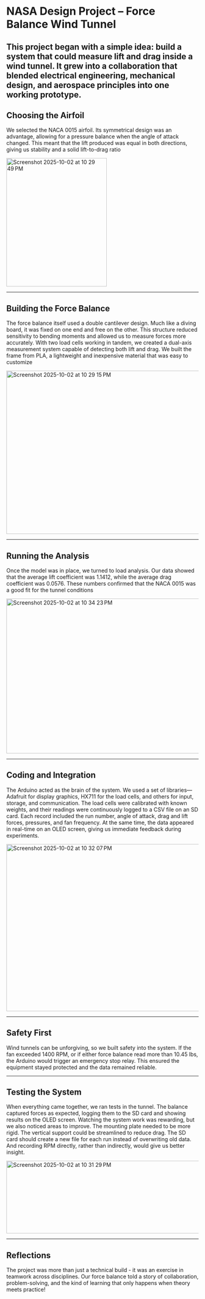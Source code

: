 # NASA Design Project – Force Balance Wind Tunnel  

This project began with a simple idea: build a system that could measure lift and drag inside a wind tunnel. It grew into a collaboration that blended electrical engineering, mechanical design, and aerospace principles into one working prototype.  
---

## Choosing the Airfoil  

We selected the NACA 0015 airfoil. Its symmetrical design was an advantage, allowing for a pressure balance when the angle of attack changed. This meant that the lift produced was equal in both directions, giving us stability and a solid lift-to-drag ratio 

<img width="263" height="336" alt="Screenshot 2025-10-02 at 10 29 49 PM" src="https://github.com/user-attachments/assets/9ed44491-9bf7-4965-8013-cd4c16a62c15" />

---

## Building the Force Balance  

The force balance itself used a double cantilever design. Much like a diving board, it was fixed on one end and free on the other. This structure reduced sensitivity to bending moments and allowed us to measure forces more accurately. With two load cells working in tandem, we created a dual-axis measurement system capable of detecting both lift and drag. We built the frame from PLA, a lightweight and inexpensive material that was easy to customize 

<img width="908" height="427" alt="Screenshot 2025-10-02 at 10 29 15 PM" src="https://github.com/user-attachments/assets/d2fa27fa-0f47-4da6-a444-39bae56e74bc" />

---

## Running the Analysis  

Once the model was in place, we turned to load analysis. Our data showed that the average lift coefficient was 1.1412, while the average drag coefficient was 0.0576. These numbers confirmed that the NACA 0015 was a good fit for the tunnel conditions  

<img width="564" height="405" alt="Screenshot 2025-10-02 at 10 34 23 PM" src="https://github.com/user-attachments/assets/ae5bdae2-a1ba-4de8-b590-ebb3e06a58bd" />


---

## Coding and Integration  

The Arduino acted as the brain of the system. We used a set of libraries—Adafruit for display graphics, HX711 for the load cells, and others for input, storage, and communication. The load cells were calibrated with known weights, and their readings were continuously logged to a CSV file on an SD card. Each record included the run number, angle of attack, drag and lift forces, pressures, and fan frequency. At the same time, the data appeared in real-time on an OLED screen, giving us immediate feedback during experiments.

<img width="794" height="437" alt="Screenshot 2025-10-02 at 10 32 07 PM" src="https://github.com/user-attachments/assets/15f9a306-4b19-48ad-9884-e66c1a847431" />


---

## Safety First  

Wind tunnels can be unforgiving, so we built safety into the system. If the fan exceeded 1400 RPM, or if either force balance read more than 10.45 lbs, the Arduino would trigger an emergency stop relay. This ensured the equipment stayed protected and the data remained reliable.

---

## Testing the System  

When everything came together, we ran tests in the tunnel. The balance captured forces as expected, logging them to the SD card and showing results on the OLED screen. Watching the system work was rewarding, but we also noticed areas to improve. The mounting plate needed to be more rigid. The vertical support could be streamlined to reduce drag. The SD card should create a new file for each run instead of overwriting old data. And recording RPM directly, rather than indirectly, would give us better insight.

<img width="964" height="190" alt="Screenshot 2025-10-02 at 10 31 29 PM" src="https://github.com/user-attachments/assets/7d463e5d-d762-4c28-a585-b0d0d4d8ca53" />

---

## Reflections  

The project was more than just a technical build - it was an exercise in teamwork across disciplines. Our force balance told a story of collaboration, problem-solving, and the kind of learning that only happens when theory meets practice! 
